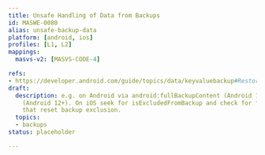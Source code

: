 ```yaml
---
title: Unsafe Handling of Data from Backups
id: MASWE-0080
alias: unsafe-backup-data
platform: [android, ios]
profiles: [L1, L2]
mappings:
  masvs-v2: [MASVS-CODE-4]

refs:
- https://developer.android.com/guide/topics/data/keyvaluebackup#RestoreVersion
draft:
  description: e.g. on Android via android:fullBackupContent (Android 11-) or android:dataExtractionRules
    (Android 12+). On iOS seek for isExcludedFromBackup and check for file operations
    that reset backup exclusion.
  topics:
  - backups
status: placeholder

---
```


